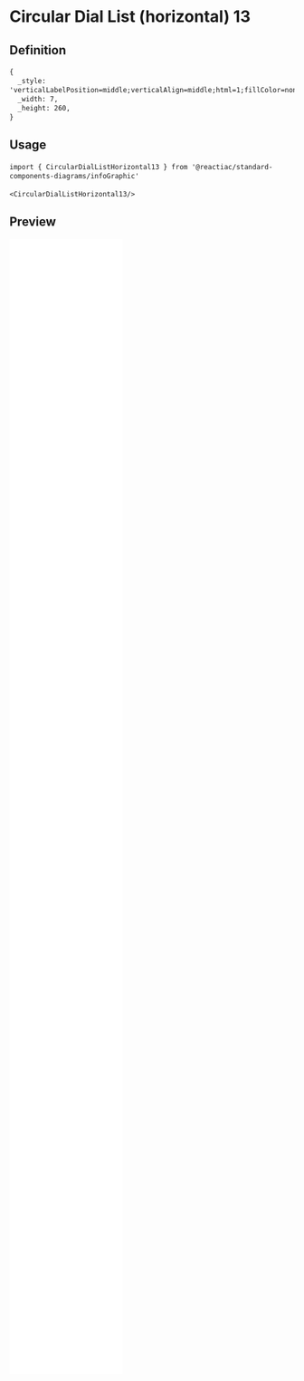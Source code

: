 # Circular Dial List (horizontal) 13

## Definition

```
{
  _style: 'verticalLabelPosition=middle;verticalAlign=middle;html=1;fillColor=none;strokeColor=none;fontSize=15;fontColor=#AE4132;align=center;fontStyle=1;',
  _width: 7,
  _height: 260,
}
```

## Usage

```
import { CircularDialListHorizontal13 } from '@reactiac/standard-components-diagrams/infoGraphic'

<CircularDialListHorizontal13/>
```

## Preview

<img src="./circular-dial-list-horizontal-13.png" width="200"/>
